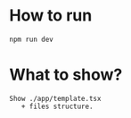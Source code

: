 # How to run

```
npm run dev
```

# What to show?

```
Show ./app/template.tsx
   + files structure.
```
